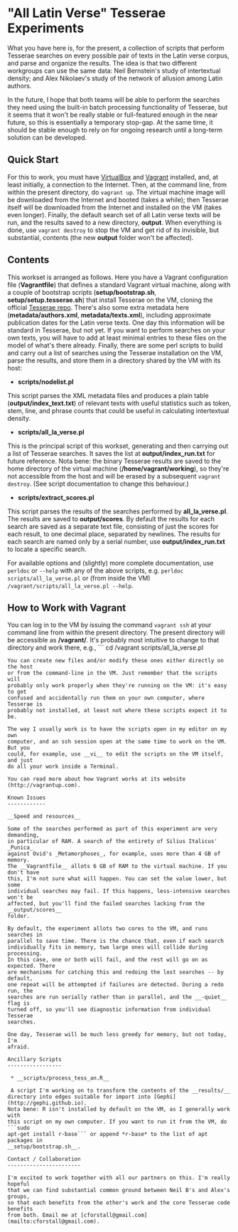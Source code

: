 "All Latin Verse" Tesserae Experiments 
======================================

What you have here is, for the present, a collection of scripts that perform
Tesserae searches on every possible pair of texts in the Latin verse corpus,
and parse and organize the results. The idea is that two different workgroups
can use the same data: Neil Bernstein's study of intertextual density; and Alex
Nikolaev's study of the network of allusion among Latin authors.

In the future, I hope that both teams will be able to perform the searches they
need using the built-in batch processing functionality of Tesserae, but it
seems that it won't be really stable or full-featured enough in the near
future, so this is essentially a temporary stop-gap. At the same time, it
should be stable enough to rely on for ongoing research until a long-term
solution can be developed.

Quick Start
-----------

For this to work, you must have [VirtualBox](https://www.virtualbox.org) and
[Vagrant](https://www.vagrantup.com) installed, and, at least initially, a
connection to the Internet. Then, at the command line, from within the present
directory, do ```vagrant up```. The virtual machine image will be downloaded
from the Internet and booted (takes a while); then Tesserae itself will be
downloaded from the Internet and installed on the VM (takes even longer).
Finally, the default search set of all Latin verse texts will be run, and the
results saved to a new directory, __output__. When everything is done, use
```vagrant destroy``` to stop the VM and get rid of its invisible, but
substantial, contents (the new __output__ folder won't be affected).

Contents
--------

This workset is arranged as follows. Here you have a Vagrant configuration file
(__Vagrantfile__) that defines a standard Vagrant virtual machine, along with a
couple of bootstrap scripts (__setup/bootstrap.sh__,
__setup/setup.tesserae.sh__) that install Tesserae on the VM, cloning the
official [Tesserae repo](https://github.com/tesserae/tesserae). There's also
some extra metadata here
(__metadata/authors.xml__, __metadata/texts.xml__), including approximate publication
dates for the Latin verse texts. 
One day this information will be standard in Tesserae, but not yet. If you want
to perform searches on your own texts, you will have to add at least minimal
entries to these files on the model of what's there already.
Finally, there are some perl scripts to build
and carry out a list of searches using the Tesserae installation on the VM,
parse the results, and store them in a directory shared by the VM with its host:

 * __scripts/nodelist.pl__

 This script parses the XML metadata files and produces a plain table
(__output/index_text.txt__) of relevant texts with useful statistics such as
token, stem, line, and phrase counts that could be useful in calculating
intertextual density.

 * __scripts/all_la_verse.pl__

 This is the principal script of this workset, generating and then carrying out
a list of Tesserae searches. It saves the list at __output/index_run.txt__
for future reference. Nota bene: the binary Tesserae results are saved to the
home directory of the virtual machine (__/home/vagrant/working__), so they're
not accessible from the host and will be erased by a subsequent ```vagrant
destroy```. (See script documentation to change this behaviour.)

 * __scripts/extract_scores.pl__

 This script parses the results of the searches performed by
__all_la_verse.pl__. The results are saved to __output/scores__. 
By default the results for each search are saved as a separate text
file, consisting of just the scores for each result, to one decimal place,
separated by newlines. The results for each search are named only by a serial
number, use __output/index_run.txt__ to locate a specific search.

For available options and (slightly) more complete documentation, use
```perldoc``` or ```--help``` with any of the above scripts, e.g. ```perldoc
scripts/all_la_verse.pl``` or (from inside the VM)
```/vagrant/scripts/all_la_verse.pl --help```.

How to Work with Vagrant
------------------------

You can log in to the VM by issuing the command ```vagrant ssh``` at your
command line from within the present directory. The present directory will be
accessible as __/vagrant/__. It's probably most intuitive to change to that
directory and work there, e.g., ```
	cd /vagrant
	scripts/all_la_verse.pl
```
You can create new files and/or modify these ones either directly on the host
or from the command-line in the VM. Just remember that the scripts will
probably only work properly when they're running on the VM: it's easy to get
confused and accidentally run them on your own computer, where Tesserae is
probably not installed, at least not where these scripts expect it to be.

The way I usually work is to have the scripts open in my editor on my own
computer, and an ssh session open at the same time to work on the VM. But you
could, for example, use __vi__ to edit the scripts on the VM itself, and just
do all your work inside a Terminal.

You can read more about how Vagrant works at its website (http://vagrantup.com).

Known Issues
------------

__Speed and resources__

Some of the searches performed as part of this experiment are very demanding,
in particular of RAM. A search of the entirety of Silius Italicus' _Punica_
against Ovid's _Metamorphoses_, for example, uses more than 4 GB of memory.
The __Vagrantfile__ allots 6 GB of RAM to the virtual machine. If you don't have
this, I'm not sure what will happen. You can set the value lower, but some
individual searches may fail. If this happens, less-intensive searches won't be
affected, but you'll find the failed searches lacking from the __output/scores__
folder.

By default, the experiment allots two cores to the VM, and runs searches in
parallel to save time. There is the chance that, even if each search
individually fits in memory, two large ones will collide during processing.
In this case, one or both will fail, and the rest will go on as expected. There
are mechanisms for catching this and redoing the lost searches -- by default, 
one repeat will be attempted if failures are detected. During a redo run, the
searches are run serially rather than in parallel, and the __-quiet__ flag is
turned off, so you'll see diagnostic information from individual Tesserae 
searches.

One day, Tesserae will be much less greedy for memory, but not today, I'm
afraid.

Ancillary Scripts
-----------------

 * __scripts/process_tess_an.R__

 A script I'm working on to transform the contents of the __results/__
directory into edges suitable for import into [Gephi](http://gephi.github.io).
Nota bene: R isn't installed by default on the VM, as I generally work with
this script on my own computer. If you want to run it from the VM, do ```sudo
apt-get install r-base``` or append *r-base* to the list of apt packages in
__setup/bootstrap.sh__.

Contact / Collaboration
-----------------------

I'm excited to work together with all our partners on this. I'm really hopeful
that we can find substantial common ground between Neil B's and Alex's groups,
so that each benefits from the other's work and the core Tesserae code benefits
from both. Email me at [cforstall@gmail.com](mailto:cforstall@gmail.com).
